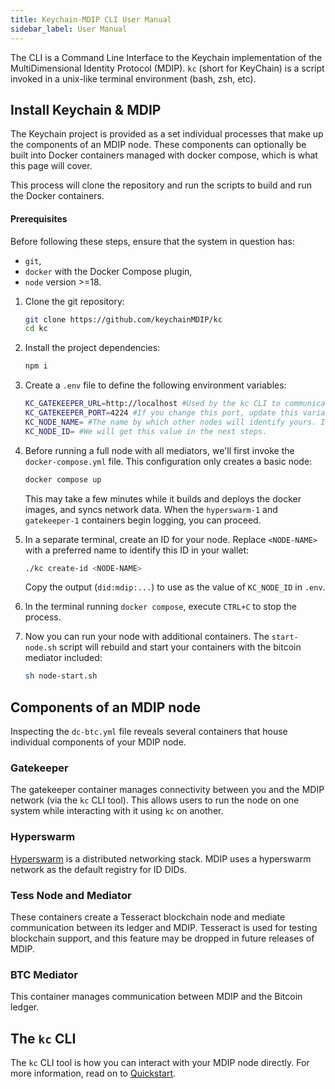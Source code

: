```yaml
---
title: Keychain-MDIP CLI User Manual
sidebar_label: User Manual
---
```


The CLI is a Command Line Interface to the Keychain implementation of the MultiDimensional Identity Protocol (MDIP). `kc` (short for KeyChain) is a script invoked in a unix-like terminal environment (bash, zsh, etc).

## Install Keychain & MDIP

The Keychain project is provided as a set individual processes that make up the components of an MDIP node. These components can optionally be built into Docker containers managed with docker compose, which is what this page will cover.

This process will clone the repository and run the scripts to build and run the Docker containers.

#### Prerequisites

Before following these steps, ensure that the system in question has:

- `git`,
- `docker` with the Docker Compose plugin,
- `node` version >=18.

1. Clone the git repository:

    ```sh
    git clone https://github.com/keychainMDIP/kc
    cd kc
    ```

1. Install the project dependencies:

    ```sh
    npm i
    ```

1. Create a `.env` file to define the following environment variables:

    ```sh title=".env"
    KC_GATEKEEPER_URL=http://localhost #Used by the kc CLI to communicate with the gatekeeper.
    KC_GATEKEEPER_PORT=4224 #If you change this port, update this variable on the system running kc (if separate).
    KC_NODE_NAME= #The name by which other nodes will identify yours. If blank, your node will show as "anon".
    KC_NODE_ID= #We will get this value in the next steps.
    ```

1. Before running a full node with all mediators, we'll first invoke the `docker-compose.yml` file. This configuration only creates a basic node:

    ```sh
    docker compose up
    ```

    This may take a few minutes while it builds and deploys the docker images, and syncs network data. When the `hyperswarm-1` and `gatekeeper-1` containers begin logging, you can proceed.

1. In a separate terminal, create an ID for your node. Replace `<NODE-NAME>` with a preferred name to identify this ID in your wallet:

    ```sh
    ./kc create-id <NODE-NAME>
    ```

    Copy the output (`did:mdip:...`) to use as the value of `KC_NODE_ID` in `.env`.

1. In the terminal running `docker compose`, execute `CTRL+C` to stop the process.

1. Now you can run your node with additional containers. The `start-node.sh` script will rebuild and start your containers with the bitcoin mediator included:

    ```sh
    sh node-start.sh
    ```

## Components of an MDIP node

Inspecting the `dc-btc.yml` file reveals several containers that house individual components of your MDIP node.

### Gatekeeper

The gatekeeper container manages connectivity between you and the MDIP network (via the `kc` CLI tool). This allows users to run the node on one system while interacting with it using `kc` on another.

### Hyperswarm

[Hyperswarm](https://github.com/holepunchto/hyperswarm) is a distributed networking stack. MDIP uses a hyperswarm network as the default registry for ID DIDs.

### Tess Node and Mediator

These containers create a Tesseract blockchain node and mediate communication between its ledger and MDIP. Tesseract is used for testing blockchain support, and this feature may be dropped in future releases of MDIP.

### BTC Mediator

This container manages communication between MDIP and the Bitcoin ledger.

## The `kc` CLI

The `kc` CLI tool is how you can interact with your MDIP node directly. For more information, read on to [Quickstart](quickstart).